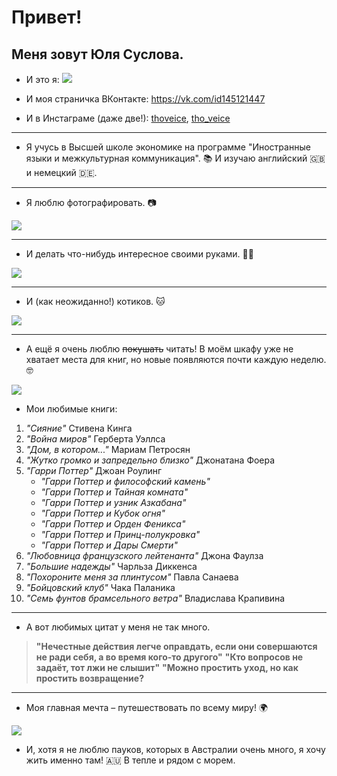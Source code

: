 # Привет!

## Меня зовут Юля Суслова.

+ И это я: 
![ ](https://pp.userapi.com/c837530/v837530540/4ccb9/y3RabJsWvhs.jpg "-")

+ И моя страничка ВКонтакте: <https://vk.com/id145121447>

+ И в Инстаграме (даже две!): [thoveice](https://www.instagram.com/thoveice "мой инстаграм"), [tho_veice](https://www.instagram.com/tho_veice "мой инстаграм-2")

***

+ Я учусь в Высшей школе экономике на программе "Иностранные языки и межкультурная коммуникация". 📚 И изучаю английский 🇬🇧 и немецкий 🇩🇪.

* * *

+ Я люблю фотографировать. 📷

![ ](http://oboi-dlja-stola.ru/file/1610/760x0/16:9/Кот-и-фотоаппарат.jpg "-")

***

+ И делать что-нибудь интересное своими руками. 👐🏻

![ ](https://i1.wallbox.ru/wallpapers/main/201531/74952eec142177f.jpg "-")

***

+ И (как неожиданно!) котиков. 🐱

![ ](http://kotemot.com/uploads/images/00/00/05/2014/07/27/bd514a.jpg "-")

***

+ А ещё я очень люблю ~~покушать~~ читать! В моём шкафу уже не хватает места для книг, но новые появляются почти каждую неделю. 🤓

![ ](http://kirovnet.ru/files/img/news/91219/70326.jpg "-")

+ Мои любимые книги:
1. *"Сияние"* Стивена Кинга
2. *"Война миров"* Герберта Уэллса
3. *"Дом, в котором..."* Мариам Петросян
4. *"Жутко громко и запредельно близко"* Джонатана Фоера
5. *"Гарри Поттер"* Джоан Роулинг
   - *"Гарри Поттер и философский камень"*
   - *"Гарри Поттер и Тайная комната"*
   - *"Гарри Поттер и узник Азкабана"*
   - *"Гарри Поттер и Кубок огня"*
   - *"Гарри Поттер и Орден Феникса"*
   - *"Гарри Поттер и Принц-полукровка"*
   - *"Гарри Поттер и Дары Смерти"*
6. *"Любовница французского лейтенанта"* Джона Фаулза
7. *"Большие надежды"* Чарльза Диккенса
8. *"Похороните меня за плинтусом"* Павла Санаева
9. *"Бойцовский клуб"* Чака Паланика
10. *"Семь фунтов брамсельного ветра"* Владислава Крапивина

***

+ А вот любимых цитат у меня не так много. 

> **"Нечестные действия легче оправдать, если они совершаются не ради себя, а во время кого-то другого"**
> **"Кто вопросов не задаёт, тот лжи не слышит"**
> **"Можно простить уход, но как простить возвращение?**

***

+ Моя главная мечта – путешествовать по всему миру! 🌍

![ ](https://cs.pikabu.ru/post_img/2014/01/07/11/1389116853_1058751523.jpg "-")

+ И, хотя я не люблю пауков, которых в Австралии очень много, я хочу жить именно там! 🇦🇺 В тепле и рядом с морем. 



